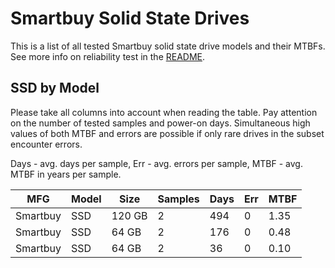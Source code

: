 Smartbuy Solid State Drives
===========================

This is a list of all tested Smartbuy solid state drive models and their MTBFs. See
more info on reliability test in the [README](https://github.com/bsdhw/SMART).

SSD by Model
------------

Please take all columns into account when reading the table. Pay attention on the
number of tested samples and power-on days. Simultaneous high values of both MTBF
and errors are possible if only rare drives in the subset encounter errors.

Days - avg. days per sample,
Err  - avg. errors per sample,
MTBF - avg. MTBF in years per sample.

| MFG       | Model              | Size   | Samples | Days  | Err   | MTBF |
|-----------|--------------------|--------|---------|-------|-------|------|
| Smartbuy  | SSD                | 120 GB | 2       | 494   | 0     | 1.35   |
| Smartbuy  | SSD                | 64 GB  | 2       | 176   | 0     | 0.48   |
| Smartbuy  | SSD                | 64 GB  | 2       | 36    | 0     | 0.10   |
